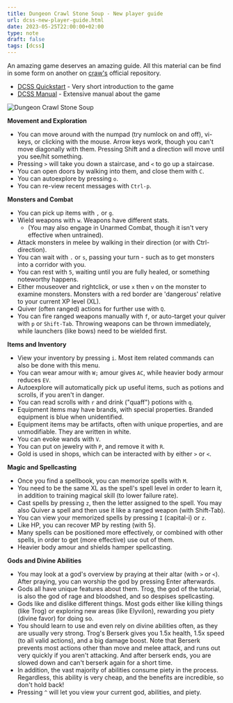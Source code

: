 ```yaml
---
title: Dungeon Crawl Stone Soup - New player guide
url: dcss-new-player-guide.html
date: 2023-05-25T22:00:00+02:00
type: note
draft: false
tags: [dcss]
---
```


An amazing game deserves an amazing guide. All this material can be find in some
form on another on [craw's](https://github.com/crawl/crawl) official repository.

- [DCSS Quickstart](/notes/dcss-quickstart.pdf) - Very short introduction to the
  game
- [DCSS Manual](/notes/dcss_manual.pdf) - Extensive manual about the game

![Dungeon Crawl Stone Soup](/notes/dcss.jpg)

**Movement and Exploration**

- You can move around with the numpad (try numlock on and off), vi-keys, or
  clicking with the mouse. Arrow keys work, though you can't move diagonally
  with them. Pressing Shift and a direction will move until you see/hit
  something.
- Pressing `>` will take you down a staircase, and `<` to go up a staircase.
- You can open doors by walking into them, and close them with `C`.
- You can autoexplore by pressing `o`.
- You can re-view recent messages with `Ctrl-p`.

**Monsters and Combat**

- You can pick up items with `,` or `g`.
- Wield weapons with `w`. Weapons have different stats.
  - (You may also engage in Unarmed Combat, though it isn't very effective when
    untrained).
- Attack monsters in melee by walking in their direction (or with
  Ctrl-direction).
- You can wait with `.` or `s`, passing your turn - such as to get monsters into
  a corridor with you.
- You can rest with `5`, waiting until you are fully healed, or something
  noteworthy happens.
- Either mouseover and rightclick, or use `x` then `v` on the monster to examine
  monsters. Monsters with a red border are 'dangerous' relative to your current
  XP level (XL).
- Quiver (often ranged) actions for further use with `Q`.
- You can fire ranged weapons manually with `f`, or auto-target your quiver with
  `p` or `Shift-Tab`. Throwing weapons can be thrown immediately, while
  launchers (like bows) need to be wielded first.

**Items and Inventory**

- View your inventory by pressing `i`. Most item related commands can also be
  done with this menu.
- You can wear amour with `W;` amour gives `AC`, while heavier body armour
  reduces `EV`.
- Autoexplore will automatically pick up useful items, such as potions and
  scrolls, if you aren't in danger.
- You can read scrolls with `r` and drink ("quaff") potions with `q`.
- Equipment items may have brands, with special properties. Branded equipment is
  blue when unidentified.
- Equipment items may be artifacts, often with unique properties, and are
  unmodifiable. They are written in white.
- You can evoke wands with `V`.
- You can put on jewelry with `P`, and remove it with `R`.
- Gold is used in shops, which can be interacted with by either `>` or `<`.

**Magic and Spellcasting**

- Once you find a spellbook, you can memorize spells with `M`.
- You need to be the same XL as the spell's spell level in order to learn it, in
  addition to training magical skill (to lower failure rate).
- Cast spells by pressing `z`, then the letter assigned to the spell. You may
  also Quiver a spell and then use it like a ranged weapon (with Shift-Tab).
- You can view your memorized spells by pressing `I` (capital-i) or `z`.
- Like HP, you can recover MP by resting (with 5).
- Many spells can be positioned more effectively, or combined with other spells,
  in order to get (more effective) use out of them.
- Heavier body amour and shields hamper spellcasting.

**Gods and Divine Abilities**

- You may look at a god's overview by praying at their altar (with `>` or `<`).
  After praying, you can worship the god by pressing Enter afterwards.
- Gods all have unique features about them. Trog, the god of the tutorial, is
  also the god of rage and bloodshed, and so despises spellcasting.
- Gods like and dislike different things. Most gods either like killing things
  (like Trog) or exploring new areas (like Elyvilon), rewarding you piety
  (divine favor) for doing so.
- You should learn to use and even rely on divine abilities often, as they are
  usually very strong. Trog's Berserk gives you 1.5x health, 1.5x speed (to all
  valid actions), and a big damage boost. Note that Berserk prevents most
  actions other than move and melee attack, and runs out very quickly if you
  aren't attacking. And after berserk ends, you are slowed down and can't
  berserk again for a short time.
- In addition, the vast majority of abilities consume piety in the process.
  Regardless, this ability is very cheap, and the benefits are incredible, so
  don't hold back!
- Pressing `^` will let you view your current god, abilities, and piety.
